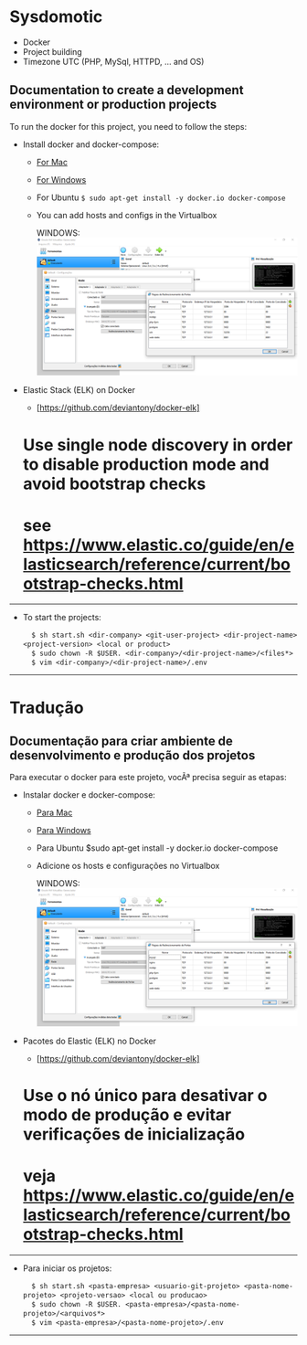 # Sysdomotic
* Docker
* Project building
* Timezone UTC (PHP, MySql, HTTPD, ... and OS)

## Documentation to create a development environment or production projects
 
To run the docker for this project, you need to follow the steps:
 
+ Install docker and docker-compose:
     * [For Mac](https://www.docker.com/docker-mac)
     * [For Windows](https://www.docker.com/docker-windows)
     * For Ubuntu `$ sudo apt-get install -y docker.io docker-compose`
     * You can add hosts and configs in the Virtualbox

         WINDOWS:
         ![Screenshot](docker-virtualbox-conf-windows.png)

+ Elastic Stack (ELK) on Docker
     * [https://github.com/deviantony/docker-elk]

     # Use single node discovery in order to disable production mode and avoid bootstrap checks
     # see https://www.elastic.co/guide/en/elasticsearch/reference/current/bootstrap-checks.html

***

* To start the projects:

        $ sh start.sh <dir-company> <git-user-project> <dir-project-name> <project-version> <local or product>
        $ sudo chown -R $USER. <dir-company>/<dir-project-name>/<files*>
        $ vim <dir-company>/<dir-project-name>/.env

***

# Tradução
 
## Documentação para criar ambiente de desenvolvimento e produção dos projetos

Para executar o docker para este projeto, vocÃª precisa seguir as etapas:

+ Instalar docker e docker-compose:
     * [Para Mac](https://www.docker.com/docker-mac)
     * [Para Windows](https://www.docker.com/docker-windows)
     * Para Ubuntu $sudo apt-get install -y docker.io docker-compose
     * Adicione os hosts e configurações no Virtualbox

         WINDOWS:
         ![Screenshot](docker-virtualbox-conf-windows.png)

+ Pacotes do Elastic (ELK) no Docker
     * [https://github.com/deviantony/docker-elk]

     # Use o nó único para desativar o modo de produção e evitar verificações de inicialização
     # veja https://www.elastic.co/guide/en/elasticsearch/reference/current/bootstrap-checks.html

***

* Para iniciar os projetos:

        $ sh start.sh <pasta-empresa> <usuario-git-projeto> <pasta-nome-projeto> <projeto-versao> <local ou producao>
        $ sudo chown -R $USER. <pasta-empresa>/<pasta-nome-projeto>/<arquivos*>
        $ vim <pasta-empresa>/<pasta-nome-projeto>/.env

***